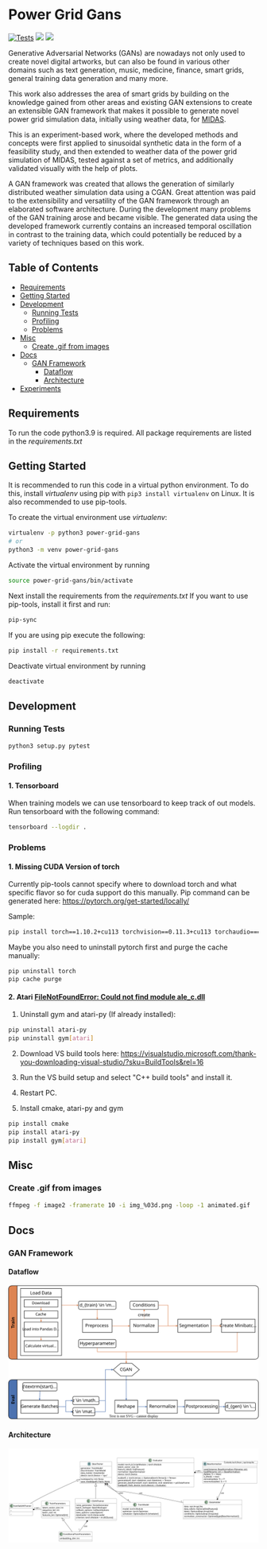 # Power Grid Gans
[![Tests](https://github.com/FlorianDe/power-grid-gans/actions/workflows/main.yml/badge.svg)](https://github.com/FlorianDe/power-grid-gans/actions/workflows/main.yml)
[![](https://tokei.rs/b1/github/FlorianDe/power-grid-gans)](https://github.com/FlorianDe/power-grid-gans) 
[![](https://tokei.rs/b1/github/FlorianDe/power-grid-gans?category=files)](https://github.com/FlorianDe/power-grid-gans)

Generative Adversarial Networks (GANs) are nowadays not only used to create novel digital artworks, but can also be found in various other domains such as text generation, music, medicine, finance, smart grids, general training data generation and many more.

This work also addresses the area of smart grids by building on the knowledge gained from other areas and existing GAN extensions to create an extensible GAN framework that makes it possible to generate novel power grid simulation data, initially using weather data, for [MIDAS](https://gitlab.com/midas-mosaik/midas).

This is an experiment-based work, where the developed methods and concepts were first applied to sinusoidal synthetic data in the form of a feasibility study, and then extended to weather data of the power grid simulation of MIDAS, tested against a set of metrics, and additionally validated visually with the help of plots. 

A GAN framework was created that allows the generation of similarly distributed weather simulation data using a CGAN. 
Great attention was paid to the extensibility and versatility of the GAN framework through an elaborated software architecture.
During the development many problems of the GAN training arose and became visible.
The generated data using the developed framework currently contains an increased temporal oscillation in contrast to the training data, which could potentially be reduced by a variety of techniques based on this work.


## Table of Contents
  - [Requirements](#requirements)
  - [Getting Started](#getting-started)
  - [Development](#development)
    - [Running Tests](#running-tests)
    - [Profiling](#profiling)
    - [Problems](#problems)
  - [Misc](#misc)
    - [Create .gif from images](#create-gif-from-images)
  - [Docs](#docs)
    - [GAN Framework](#gan-framework)
      - [Dataflow](#data-flow)
      - [Architecture](#architecture)
  - [Experiments](#experiments)

## Requirements
To run the code python3.9 is required. All package requirements are listed in the *requirements.txt*

## Getting Started
It is recommended to run this code in a virtual python environment. To do this,
install *virtualenv* using pip with `pip3 install virtualenv` on Linux.
It is also recommended to use pip-tools.

To create the virtual environment use *virtualenv*:
```bash
virtualenv -p python3 power-grid-gans
# or
python3 -m venv power-grid-gans
```

Activate the virtual environment by running
```bash
source power-grid-gans/bin/activate
```

Next install the requirements from the *requirements.txt*
If you want to use pip-tools, install it first and run:
```bash
pip-sync
```
If you are using pip execute the following:
```bash
pip install -r requirements.txt
```

Deactivate virtual environment by running
```bash
deactivate
```


## Development

### Running Tests
```bash
python3 setup.py pytest
```
### Profiling
#### 1. Tensorboard
When training models we can use tensorboard to keep track of out models.
Run tensorboard with the following command:
```bash
tensorboard --logdir . 
```

### Problems
#### 1. Missing CUDA Version of  torch
Currently pip-tools cannot specify where to download torch and what specific flavor so for cuda support do this manually.
Pip command can be generated here: https://pytorch.org/get-started/locally/

Sample:
```bash
pip install torch==1.10.2+cu113 torchvision==0.11.3+cu113 torchaudio===0.10.2+cu113 -f https://download.pytorch.org/whl/cu113/torch_stable.html
```
Maybe you also need to uninstall pytorch first and purge the cache manually:

```
pip uninstall torch
pip cache purge
```

#### 2. Atari [FileNotFoundError: Could not find module ale_c.dll](https://github.com/openai/gym/issues/1726#issuecomment-550580367)
1. Uninstall gym and atari-py (If already installed):
```bash
pip uninstall atari-py
pip uninstall gym[atari]
```

2. Download VS build tools here: https://visualstudio.microsoft.com/thank-you-downloading-visual-studio/?sku=BuildTools&rel=16
3. Run the VS build setup and select "C++ build tools" and install it.
4. Restart PC.

5. Install cmake, atari-py and gym
```bash
pip install cmake
pip install atari-py
pip install gym[atari]
```

## Misc
### Create .gif from images
```bash
ffmpeg -f image2 -framerate 10 -i img_%03d.png -loop -1 animated.gif
```

## Docs
### GAN Framework
#### Dataflow
![dataflow-diagram](/.github/images/implementation/data_flow/architecture_data_flow.svg)
#### Architecture
![dataflow-diagram](/.github/images/implementation/architecture/architecture_class_diagramm.svg)
